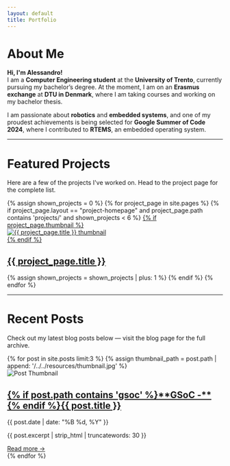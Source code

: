 ```yaml
---
layout: default
title: Portfolio
---
```


# About Me

**Hi, I'm Alessandro!**  
I am a **Computer Engineering student** at the **University of Trento**, currently pursuing my bachelor’s degree. At the moment, I am on an **Erasmus exchange** at **DTU in Denmark**, where I am taking courses and working on my bachelor thesis.

I am passionate about **robotics** and **embedded systems**, and one of my proudest achievements is being selected for **Google Summer of Code 2024**, where I contributed to **RTEMS**, an embedded operating system.

---

# Featured Projects

Here are a few of the projects I've worked on. Head to the project page for the complete list.

<div class="projects-grid">
  {% assign shown_projects = 0 %}
  {% for project_page in site.pages %}
    {% if project_page.layout == "project-homepage" and project_page.path contains 'projects/' and shown_projects < 6 %}
      <a href="{{ project_page.url | relative_url }}" class="project-card">
        {% if project_page.thumbnail %}
        <div class="project-thumbnail-link">
          <img src="{{ project_page.url | relative_url }}/{{ project_page.thumbnail }}" alt="{{ project_page.title }} thumbnail" class="project-thumbnail">
        </div>
        {% endif %}
        <div class="project-text">
          <h2 class="project-title">{{ project_page.title }}</h2>
        </div>
      </a>
      {% assign shown_projects = shown_projects | plus: 1 %}
    {% endif %}
  {% endfor %}
</div>

---

# Recent Posts

Check out my latest blog posts below — visit the blog page for the full archive.

<div class="blog-posts-grid">
  {% for post in site.posts limit:3 %}
    {% assign thumbnail_path = post.path | append: '/../../resources/thumbnail.jpg' %}
    <div class="blog-post-card">
      <img class="blog-thumbnail" src="{{ thumbnail_path | relative_url }}" alt="Post Thumbnail">
      <div class="blog-content">
        <h2 class="blog-title">
          <a href="{{ post.url | absolute_url }}">
            {% if post.path contains 'gsoc' %}**GSoC -** {% endif %}{{ post.title }}
          </a>
        </h2>
        <div class="blog-date">{{ post.date | date: "%B %d, %Y" }}</div>
        <p class="blog-excerpt">
          {{ post.excerpt | strip_html | truncatewords: 30 }}
        </p>
        <a class="blog-link" href="{{ post.url | absolute_url }}">Read more →</a>
      </div>
    </div>
  {% endfor %}
</div>
